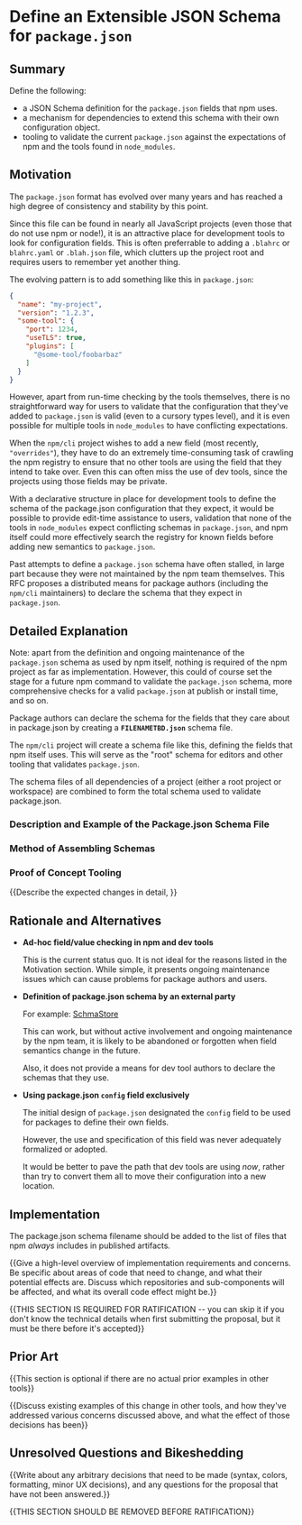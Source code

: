 # Define an Extensible JSON Schema for `package.json`

## Summary

Define the following:

- a JSON Schema definition for the `package.json` fields that npm
  uses.
- a mechanism for dependencies to extend this schema with their
  own configuration object.
- tooling to validate the current `package.json` against the
  expectations of npm and the tools found in `node_modules`.

## Motivation

The `package.json` format has evolved over many years and has
reached a high degree of consistency and stability by this point.

Since this file can be found in nearly all JavaScript projects
(even those that do not use npm or node!), it is an attractive
place for development tools to look for configuration fields.
This is often preferrable to adding a `.blahrc` or `blahrc.yaml`
or `.blah.json` file, which clutters up the project root and
requires users to remember yet another thing.

The evolving pattern is to add something like this in
`package.json`:

```json
{
  "name": "my-project",
  "version": "1.2.3",
  "some-tool": {
    "port": 1234,
    "useTLS": true,
    "plugins": [
      "@some-tool/foobarbaz"
    ]
  }
}
```

However, apart from run-time checking by the tools themselves,
there is no straightforward way for users to validate that the
configuration that they've added to `package.json` is valid (even
to a cursory types level), and it is even possible for multiple
tools in `node_modules` to have conflicting expectations.

When the `npm/cli` project wishes to add a new field (most
recently, `"overrides"`), they have to do an extremely
time-consuming task of crawling the npm registry to ensure that
no other tools are using the field that they intend to take over.
Even this can often miss the use of dev tools, since the projects
using those fields may be private.

With a declarative structure in place for development tools to
define the schema of the package.json configuration that they
expect, it would be possible to provide edit-time assistance to
users, validation that none of the tools in `node_modules` expect
conflicting schemas in `package.json`, and npm itself could more
effectively search the registry for known fields before adding
new semantics to `package.json`.

Past attempts to define a `package.json` schema have often
stalled, in large part because they were not maintained by the
npm team themselves.  This RFC proposes a distributed means for
package authors (including the `npm/cli` maintainers) to declare
the schema that they expect in `package.json`.

## Detailed Explanation

Note: apart from the definition and ongoing maintenance of the
`package.json` schema as used by npm itself, nothing is required
of the npm project as far as implementation.  However, this could
of course set the stage for a future npm command to validate the
`package.json` schema, more comprehensive checks for a valid
`package.json` at publish or install time, and so on.

Package authors can declare the schema for the fields that they
care about in package.json by creating a **`FILENAMETBD.json`**
schema file.

The `npm/cli` project will create a schema file like this,
defining the fields that npm itself uses.  This will serve as the
"root" schema for editors and other tooling that validates
`package.json`.

The schema files of all dependencies of a project (either a root
project or workspace) are combined to form the total schema used
to validate package.json.

### Description and Example of the Package.json Schema File

### Method of Assembling Schemas

### Proof of Concept Tooling

{{Describe the expected changes in detail, }}

## Rationale and Alternatives

- **Ad-hoc field/value checking in npm and dev tools**

    This is the current status quo.  It is not ideal for the
    reasons listed in the Motivation section.  While simple, it
    presents ongoing maintenance issues which can cause problems
    for package authors and users.

- **Definition of package.json schema by an external party**

    For example: [SchmaStore](https://github.com/SchemaStore/schemastore/blob/master/src/schemas/json/package.json)

    This can work, but without active involvement and ongoing
    maintenance by the npm team, it is likely to be abandoned or
    forgotten when field semantics change in the future.

    Also, it does not provide a means for dev tool authors to
    declare the schemas that they use.

- **Using package.json `config` field exclusively**

    The initial design of `package.json` designated the `config`
    field to be used for packages to define their own fields.

    However, the use and specification of this field was never
    adequately formalized or adopted.

    It would be better to pave the path that dev tools are using
    _now_, rather than try to convert them all to move their
    configuration into a new location.

<!--
other things here? Often this gets filled out during
discussion, so if there isn't much to say yet, that's fine.
-->

## Implementation

The package.json schema filename should be added to the list of
files that npm _always_ includes in published artifacts.

{{Give a high-level overview of implementation requirements and concerns. Be specific about areas of code that need to change, and what their potential effects are. Discuss which repositories and sub-components will be affected, and what its overall code effect might be.}}

{{THIS SECTION IS REQUIRED FOR RATIFICATION -- you can skip it if you don't know the technical details when first submitting the proposal, but it must be there before it's accepted}}

## Prior Art

{{This section is optional if there are no actual prior examples in other tools}}

{{Discuss existing examples of this change in other tools, and how they've addressed various concerns discussed above, and what the effect of those decisions has been}}

## Unresolved Questions and Bikeshedding

{{Write about any arbitrary decisions that need to be made (syntax, colors, formatting, minor UX decisions), and any questions for the proposal that have not been answered.}}

{{THIS SECTION SHOULD BE REMOVED BEFORE RATIFICATION}}
